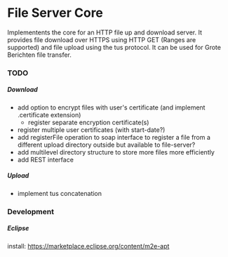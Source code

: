 # File Server Core

Implementents the core for an HTTP file up and download server. It provides file download over HTTPS using HTTP GET (Ranges are supported) and file upload using the tus protocol. It can be used for Grote Berichten file transfer.

### TODO

##### Download

* add option to encrypt files with user's certificate (and implement .certificate extension)
  * register separate encryption certificate(s)
* register multiple user certificates (with start-date?)
* add registerFile operation to soap interface to register a file from a different upload directory outside but available to file-server?
* add multilevel directory structure to store more files more efficiently
* add REST interface

##### Upload

* implement tus concatenation

### Development

##### Eclipse

install: https://marketplace.eclipse.org/content/m2e-apt
